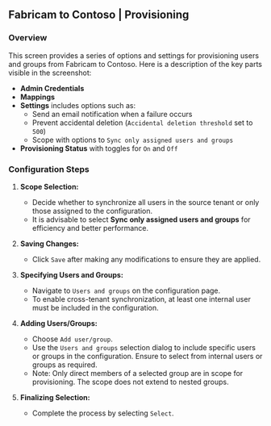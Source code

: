 ## Fabricam to Contoso | Provisioning

### Overview

This screen provides a series of options and settings for provisioning users and groups from Fabricam to Contoso. Here is a description of the key parts visible in the screenshot:

- **Admin Credentials**
- **Mappings**
- **Settings** includes options such as:
  - Send an email notification when a failure occurs
  - Prevent accidental deletion (`Accidental deletion threshold` set to `500`)
  - Scope with options to `Sync only assigned users and groups`
- **Provisioning Status** with toggles for `On` and `Off`

### Configuration Steps

1. **Scope Selection:** 
   - Decide whether to synchronize all users in the source tenant or only those assigned to the configuration. 
   - It is advisable to select **Sync only assigned users and groups** for efficiency and better performance.

2. **Saving Changes:**
   - Click `Save` after making any modifications to ensure they are applied.

3. **Specifying Users and Groups:**
   - Navigate to `Users and groups` on the configuration page.
   - To enable cross-tenant synchronization, at least one internal user must be included in the configuration.

4. **Adding Users/Groups:**
   - Choose `Add user/group`.
   - Use the `Users and groups` selection dialog to include specific users or groups in the configuration. Ensure to select from internal users or groups as required.
   - Note: Only direct members of a selected group are in scope for provisioning. The scope does not extend to nested groups.

5. **Finalizing Selection:**
   - Complete the process by selecting `Select`.
